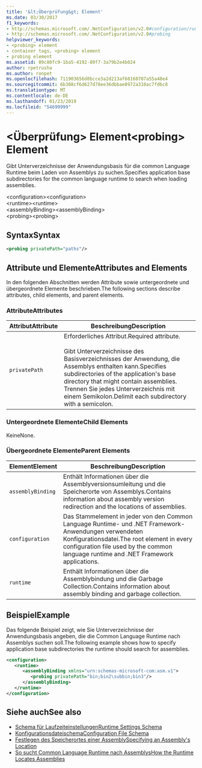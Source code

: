 ```yaml
---
title: '&lt;Überprüfung&gt; Element'
ms.date: 03/30/2017
f1_keywords:
- http://schemas.microsoft.com/.NetConfiguration/v2.0#configuration/runtime/assemblyBinding/probing
- http://schemas.microsoft.com/.NetConfiguration/v2.0#probing
helpviewer_keywords:
- <probing> element
- container tags, <probing> element
- probing element
ms.assetid: 09c80fc9-1ba5-4192-89f7-3a79b2e4b024
author: rpetrusha
ms.author: ronpet
ms.openlocfilehash: 711903656d8bcce3a2d213af68160707a55a48e4
ms.sourcegitcommit: 6b308cf6d627d78ee36dbbae8972a310ac7fd6c8
ms.translationtype: MT
ms.contentlocale: de-DE
ms.lasthandoff: 01/23/2019
ms.locfileid: "54699999"
---
```

# <a name="ltprobinggt-element"></a><span data-ttu-id="3d038-102">&lt;Überprüfung&gt; Element</span><span class="sxs-lookup"><span data-stu-id="3d038-102">&lt;probing&gt; Element</span></span>
<span data-ttu-id="3d038-103">Gibt Unterverzeichnisse der Anwendungsbasis für die common Language Runtime beim Laden von Assemblys zu suchen.</span><span class="sxs-lookup"><span data-stu-id="3d038-103">Specifies application base subdirectories for the common language runtime to search when loading assemblies.</span></span>  
  
 <span data-ttu-id="3d038-104">\<configuration></span><span class="sxs-lookup"><span data-stu-id="3d038-104">\<configuration></span></span>  
<span data-ttu-id="3d038-105">\<runtime></span><span class="sxs-lookup"><span data-stu-id="3d038-105">\<runtime></span></span>  
<span data-ttu-id="3d038-106">\<assemblyBinding></span><span class="sxs-lookup"><span data-stu-id="3d038-106">\<assemblyBinding></span></span>  
<span data-ttu-id="3d038-107">\<probing></span><span class="sxs-lookup"><span data-stu-id="3d038-107">\<probing></span></span>  
  
## <a name="syntax"></a><span data-ttu-id="3d038-108">Syntax</span><span class="sxs-lookup"><span data-stu-id="3d038-108">Syntax</span></span>  
  
```xml  
<probing privatePath="paths"/>  
```  
  
## <a name="attributes-and-elements"></a><span data-ttu-id="3d038-109">Attribute und Elemente</span><span class="sxs-lookup"><span data-stu-id="3d038-109">Attributes and Elements</span></span>  
 <span data-ttu-id="3d038-110">In den folgenden Abschnitten werden Attribute sowie untergeordnete und übergeordnete Elemente beschrieben.</span><span class="sxs-lookup"><span data-stu-id="3d038-110">The following sections describe attributes, child elements, and parent elements.</span></span>  
  
### <a name="attributes"></a><span data-ttu-id="3d038-111">Attribute</span><span class="sxs-lookup"><span data-stu-id="3d038-111">Attributes</span></span>  
  
|<span data-ttu-id="3d038-112">Attribut</span><span class="sxs-lookup"><span data-stu-id="3d038-112">Attribute</span></span>|<span data-ttu-id="3d038-113">Beschreibung</span><span class="sxs-lookup"><span data-stu-id="3d038-113">Description</span></span>|  
|---------------|-----------------|  
|`privatePath`|<span data-ttu-id="3d038-114">Erforderliches Attribut.</span><span class="sxs-lookup"><span data-stu-id="3d038-114">Required attribute.</span></span><br /><br /> <span data-ttu-id="3d038-115">Gibt Unterverzeichnisse des Basisverzeichnisses der Anwendung, die Assemblys enthalten kann.</span><span class="sxs-lookup"><span data-stu-id="3d038-115">Specifies subdirectories of the application's base directory that might contain assemblies.</span></span> <span data-ttu-id="3d038-116">Trennen Sie jedes Unterverzeichnis mit einem Semikolon.</span><span class="sxs-lookup"><span data-stu-id="3d038-116">Delimit each subdirectory with a semicolon.</span></span>|  
  
### <a name="child-elements"></a><span data-ttu-id="3d038-117">Untergeordnete Elemente</span><span class="sxs-lookup"><span data-stu-id="3d038-117">Child Elements</span></span>  
 <span data-ttu-id="3d038-118">Keine</span><span class="sxs-lookup"><span data-stu-id="3d038-118">None.</span></span>  
  
### <a name="parent-elements"></a><span data-ttu-id="3d038-119">Übergeordnete Elemente</span><span class="sxs-lookup"><span data-stu-id="3d038-119">Parent Elements</span></span>  
  
|<span data-ttu-id="3d038-120">Element</span><span class="sxs-lookup"><span data-stu-id="3d038-120">Element</span></span>|<span data-ttu-id="3d038-121">Beschreibung</span><span class="sxs-lookup"><span data-stu-id="3d038-121">Description</span></span>|  
|-------------|-----------------|  
|`assemblyBinding`|<span data-ttu-id="3d038-122">Enthält Informationen über die Assemblyversionsumleitung und die Speicherorte von Assemblys.</span><span class="sxs-lookup"><span data-stu-id="3d038-122">Contains information about assembly version redirection and the locations of assemblies.</span></span>|  
|`configuration`|<span data-ttu-id="3d038-123">Das Stammelement in jeder von den Common Language Runtime- und .NET Framework-Anwendungen verwendeten Konfigurationsdatei.</span><span class="sxs-lookup"><span data-stu-id="3d038-123">The root element in every configuration file used by the common language runtime and .NET Framework applications.</span></span>|  
|`runtime`|<span data-ttu-id="3d038-124">Enthält Informationen über die Assemblybindung und die Garbage Collection.</span><span class="sxs-lookup"><span data-stu-id="3d038-124">Contains information about assembly binding and garbage collection.</span></span>|  
  
## <a name="example"></a><span data-ttu-id="3d038-125">Beispiel</span><span class="sxs-lookup"><span data-stu-id="3d038-125">Example</span></span>  
 <span data-ttu-id="3d038-126">Das folgende Beispiel zeigt, wie Sie Unterverzeichnisse der Anwendungsbasis angeben, die die Common Language Runtime nach Assemblys suchen soll.</span><span class="sxs-lookup"><span data-stu-id="3d038-126">The following example shows how to specify application base subdirectories the runtime should search for assemblies.</span></span>  
  
```xml  
<configuration>  
   <runtime>  
      <assemblyBinding xmlns="urn:schemas-microsoft-com:asm.v1">  
         <probing privatePath="bin;bin2\subbin;bin3"/>  
      </assemblyBinding>  
   </runtime>  
</configuration>  
```  
  
## <a name="see-also"></a><span data-ttu-id="3d038-127">Siehe auch</span><span class="sxs-lookup"><span data-stu-id="3d038-127">See also</span></span>
- [<span data-ttu-id="3d038-128">Schema für Laufzeiteinstellungen</span><span class="sxs-lookup"><span data-stu-id="3d038-128">Runtime Settings Schema</span></span>](../../../../../docs/framework/configure-apps/file-schema/runtime/index.md)
- [<span data-ttu-id="3d038-129">Konfigurationsdateischema</span><span class="sxs-lookup"><span data-stu-id="3d038-129">Configuration File Schema</span></span>](../../../../../docs/framework/configure-apps/file-schema/index.md)
- [<span data-ttu-id="3d038-130">Festlegen des Speicherortes einer Assembly</span><span class="sxs-lookup"><span data-stu-id="3d038-130">Specifying an Assembly's Location</span></span>](../../../../../docs/framework/configure-apps/specify-assembly-location.md)
- [<span data-ttu-id="3d038-131">So sucht Common Language Runtime nach Assemblys</span><span class="sxs-lookup"><span data-stu-id="3d038-131">How the Runtime Locates Assemblies</span></span>](../../../../../docs/framework/deployment/how-the-runtime-locates-assemblies.md)
